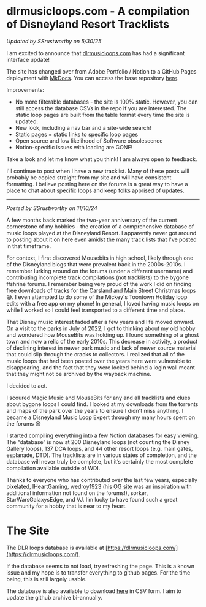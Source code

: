 # dlrmusicloops.com - A compilation of Disneyland Resort Tracklists

*Updated by SSrustworthy on 5/30/25*

I am excited to announce that [dlrmusicloops.com](https://dlrmusicloops.com) has had a significant interface update!  

The site has changed over from Adobe Portfolio / Notion to a GitHub Pages deployment with [MkDocs](https://www.mkdocs.org/). You can access the base repository [here](https://github.com/SSrustworthy/DLRML-docs).  

Improvements:  

- No more filterable databases - the site is 
  100% static. However, you can still access the database CSVs in the repo
   if you are interested. The static loop pages are built from the table 
  format every time the site is updated.
- New look, including a nav bar and a site-wide search!
- Static pages = static links to specific loop pages
- Open source and low likelihood of Software obsolescence
- Notion-specific issues with loading are GONE!

Take a look and let me know what you think! I am always open to feedback.  

I'll continue to post when I have a new tracklist. Many of these posts 
will probably be copied straight from my site and will have consistent 
formatting. I believe posting here on the forums is a great way to have a
 place to chat about specific loops and keep folks apprised of updates.

---

*Posted by SSrustworthy on 11/10/24*

A few months back marked the two-year anniversary of the current cornerstone of my hobbies - the creation of a comprehensive database of music loops played at the Disneyland Resort. I apparently never got around to posting about it on here even amidst the many track lists that I've posted in that timeframe.

For context, I first discovered Mousebits in high school, likely through one of the Disneyland blogs that were prevalent back in the 2000s-2010s. I remember lurking around on the forums (under a different username) and contributing incomplete track compilations (not tracklists) to the bygone ffshrine forums. I remember being very proud of the work I did on finding free downloads of tracks for the Carsland and Main Street Christmas loops 😅. I even attempted to do some of the Mickey's Toontown Holiday loop edits with a free app on my phone! In general, I loved having music loops on while I worked so I could feel transported to a different time and place.

That Disney music interest faded after a few years and life moved onward. On a visit to the parks in July of 2022, I got to thinking about my old hobby and wondered how MouseBits was holding up. I found something of a ghost town and now a relic of the early 2010s. This decrease in activity, a product of declining interest in newer park music and lack of newer source material that could slip through the cracks to collectors. I realized that all of the music loops that had been posted over the years here were vulnerable to disappearing, and the fact that they were locked behind a login wall meant that they might not be archived by the wayback machine. 

I decided to act.

I scoured Magic Music and MouseBits for any and all tracklists and clues about bygone loops I could find. I looked at my downloads from the torrents and maps of the park over the years to ensure I didn't miss anything. I became a Disneyland Music Loop Expert through my many hours spent on the forums 😎 

I started compiling everything into a few Notion databases for easy viewing. The “database” is now at 200 Disneyland loops (not counting the Disney Gallery loops), 137 DCA loops, and 44 other resort loops (e.g. main gates, esplanade, DTD). The tracklists are in various states of completion, and the database will never truly be complete, but it’s certainly the most complete compilation available outside of WDI.

Thanks to everyone who has contributed over the last few years, especially pixelated, IHeartGaming, wedroy1923 (his [OG site](https://disney-parks-music-compendium.blogspot.com/p/disneyland-resort.html) was an inspiration with additional information not found on the forums!), sorker, StarWarsGalaxysEdge, and VJ. I’m lucky to have found such a great community for a hobby that is near to my heart.

# The Site

The DLR loops database is available at [https://dlrmusicloops.com/](https://dlrmusicloops.com/).

If the database seems to not load, try refreshing the page. This is a known issue and my hope is to transfer everything to github pages. For the time being, this is still largely usable. 

The database is also available to download [here](https://doi.org/10.5281/zenodo.7259055) in CSV form. I aim to update the github archive bi-annually.
